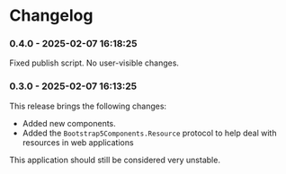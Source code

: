 # Changelog

<!-- %% CHANGELOG_ENTRIES %% -->

### 0.4.0 - 2025-02-07 16:18:25

Fixed publish script. No user-visible changes.


### 0.3.0 - 2025-02-07 16:13:25

This release brings the following changes:

  * Added new components.
  * Added the `Bootstrap5Components.Resource` protocol to help
    deal with resources in web applications

This application should still be considered very unstable.

